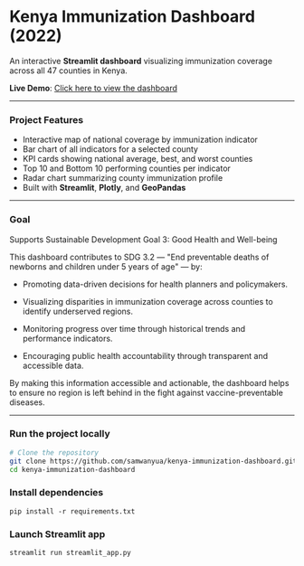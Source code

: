 #  Kenya Immunization Dashboard (2022)

An interactive **Streamlit dashboard** visualizing immunization coverage across all 47 counties in Kenya.

**Live Demo**: [Click here to view the dashboard](https://wanyua-kenya-immunization-2022-dashboard-v1.streamlit.app/)

[Data source]: (https://kenya.opendataforafrica.org/wcbabvf/immunization-data-for-kenya-2022)

---

### Project Features

- Interactive map of national coverage by immunization indicator
- Bar chart of all indicators for a selected county
- KPI cards showing national average, best, and worst counties
- Top 10 and Bottom 10 performing counties per indicator
- Radar chart summarizing county immunization profile
- Built with **Streamlit**, **Plotly**, and **GeoPandas**

---

###  Goal

Supports Sustainable Development Goal 3: Good Health and Well-being

This dashboard contributes to SDG 3.2 — "End preventable deaths of newborns and children under 5 years of age" — by:

- Promoting data-driven decisions for health planners and policymakers.

- Visualizing disparities in immunization coverage across counties to identify underserved regions.

- Monitoring progress over time through historical trends and performance indicators.

- Encouraging public health accountability through transparent and accessible data.

By making this information accessible and actionable, the dashboard helps to ensure no region is left behind in the fight against vaccine-preventable diseases.

---

###  Run the project locally

```bash
# Clone the repository
git clone https://github.com/samwanyua/kenya-immunization-dashboard.git
cd kenya-immunization-dashboard
```

### Install dependencies
```
pip install -r requirements.txt
```

### Launch Streamlit app
```
streamlit run streamlit_app.py
```